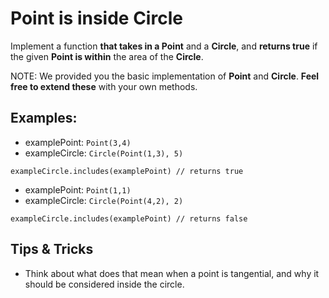 # Point is inside Circle

Implement a function **that takes in a Point** and a **Circle**, and **returns true** if the given **Point is within** the area of the **Circle**.

NOTE: We provided you the basic implementation of **Point** and **Circle**. **Feel free to extend these** with your own methods.

## Examples:

* examplePoint: ```Point(3,4)```
* exampleCircle: ```Circle(Point(1,3), 5)```

```exampleCircle.includes(examplePoint) // returns true```

* examplePoint: ```Point(1,1)```
* exampleCircle: ```Circle(Point(4,2), 2)```

```exampleCircle.includes(examplePoint) // returns false```


## Tips & Tricks
 * Think about what does that mean when a point is tangential, and why it should be considered inside the circle.
